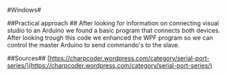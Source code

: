 #Windows#

##Practical approach ##
After looking for information on connecting visual studio to an Arduino we found a basic program that connects both devices. After looking trough this code we enhanced the WPF program so we can control the master Arduino to send commando's to the slave.

##Sources##
[https://charpcoder.wordpress.com/category/serial-port-series/](https://charpcoder.wordpress.com/category/serial-port-series/)